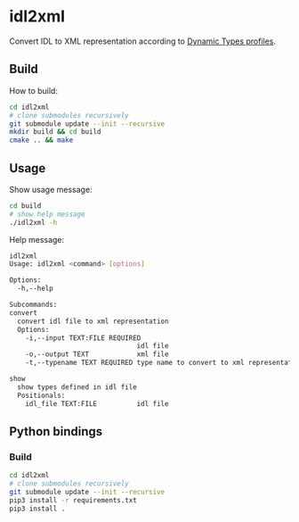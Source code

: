 # idl2xml

Convert IDL to XML representation according to [Dynamic Types profiles](https://fast-dds.docs.eprosima.com/en/3.1.x/fastdds/xml_configuration/dynamic_types.html).

## Build

How to build:
```bash
cd idl2xml
# clone submodules recursively
git submodule update --init --recursive
mkdir build && cd build
cmake .. && make
```

## Usage

Show usage message:
```bash
cd build
# show help message
./idl2xml -h
```

Help message:
```bash
idl2xml
Usage: idl2xml <command> [options]

Options:
  -h,--help                   

Subcommands:
convert
  convert idl file to xml representation
  Options:
    -i,--input TEXT:FILE REQUIRED
                                idl file
    -o,--output TEXT            xml file
    -t,--typename TEXT REQUIRED type name to convert to xml representation

show
  show types defined in idl file
  Positionals:
    idl_file TEXT:FILE          idl file
```

## Python bindings

### Build

```bash
cd idl2xml
# clone submodules recursively
git submodule update --init --recursive
pip3 install -r requirements.txt
pip3 install . 
```
